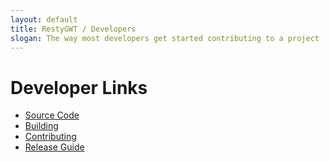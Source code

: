 ```yaml
---
layout: default
title: RestyGWT / Developers
slogan: The way most developers get started contributing to a project
---
```


# Developer Links

* [Source Code](/source.html)
* [Building](building.html)
* [Contributing](contributing.html)
* [Release Guide](release-guide.html)